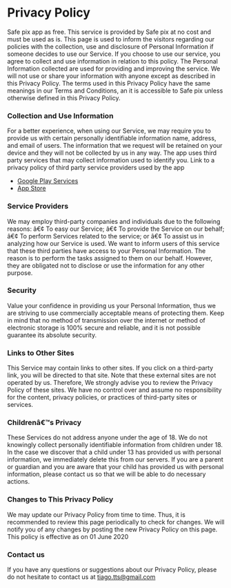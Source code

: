 # Privacy Policy #

Safe pix app as free. This service is provided by Safe pix at no cost and must be used as is.
This page is used to inform the visitors regarding our policies with the collection, use and disclosure of Personal Information if someone decides to use our Service.
If you choose to use our service, you agree to collect and use information in relation to this policy. The Personal Information collected are used for providing and improving the service. We will not use or share your information with anyone except as described in this Privacy Policy.
The terms used in this Privacy Policy have the same meanings in our Terms and Conditions, an it is accessible to Safe pix unless otherwise defined in this Privacy Policy.

### Collection and Use Information ###

For a better experience, when using our Service, we may require you to provide us with certain personally identifiable information name, address, and email of users. The information that we request will be retained on your device and they will not be collected by us in any way.
The app uses third party services that may collect information used to identify you.
Link to a privacy policy of third party service providers used by the app

* [Google Play Services](https://policies.google.com/privacy)
* [App Store](https://www.apple.com/legal/privacy/br/)


### Service Providers ###

We may employ third-party companies and individuals due to the following reasons:
â€¢	To easy our Service;
â€¢	To provide the Service on our behalf;
â€¢	To perform Services related to the service; or
â€¢	To assist us in analyzing how our Service is used.
We want to inform users of this service that these third parties have access to your Personal Information. The reason is to perform the tasks assigned to them on our behalf. However, they are obligated not to disclose or use the information for any other purpose.


### Security ###

Value your confidence in providing us your Personal Information, thus we are striving to use commercially acceptable means of protecting them. Keep in mind that no method of transmission over the internet or method of electronic storage is 100% secure and reliable, and it is not possible guarantee its absolute security.

### Links to Other Sites ###

This Service may contain links to other sites. If you click on a third-party link, you will be directed to that site. Note that these external sites are not operated by us. Therefore, We strongly advise you to review the Privacy Policy of these sites. We have no control over and assume no responsibility for the content, privacy policies, or practices of third-party sites or services.

### Childrenâ€™s Privacy ###

These Services do not address anyone under the age of 18. We do not knowingly collect personally identifiable information from children under 18. In the case we discover that a child under 13 has provided us with personal information, we immediately delete this from our servers. If you are a parent or guardian and you are aware that your child has provided us with personal information, please contact us so that we will be able to do necessary actions.

### Changes to This Privacy Policy ###

We may update our Privacy Policy from time to time. Thus, it is recommended to review this page periodically to check for changes. We will notify you of any changes by posting the new Privacy Policy on this page.
This policy is effective as on 01 June 2020 

### Contact us ###

If you have any questions or suggestions about our Privacy Policy, please do not hesitate to contact us at tiago.tts@gmail.com
